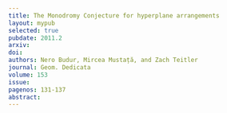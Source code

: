 ```yaml
---
title: The Monodromy Conjecture for hyperplane arrangements
layout: mypub
selected: true
pubdate: 2011.2
arxiv: 
doi: 
authors: Nero Budur, Mircea Mustață, and Zach Teitler
journal: Geom. Dedicata
volume: 153
issue:
pagenos: 131-137
abstract:
---
```

